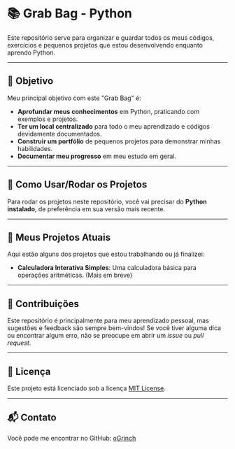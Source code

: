 # 📚 Grab Bag - Python

Este repositório serve para organizar e guardar todos os meus códigos, exercícios e pequenos projetos que estou desenvolvendo enquanto aprendo Python.

---

## 🎯 Objetivo

Meu principal objetivo com este "Grab Bag" é:

* **Aprofundar meus conhecimentos** em Python, praticando com exemplos e projetos.
* **Ter um local centralizado** para todo o meu aprendizado e códigos devidamente documentados.
* **Construir um portfólio** de pequenos projetos para demonstrar minhas habilidades.
* **Documentar meu progresso** em meu estudo em geral.

---

## 🚀 Como Usar/Rodar os Projetos

Para rodar os projetos neste repositório, você vai precisar do **Python instalado**, de preferência em sua versão mais recente.

---

## 🌱 Meus Projetos Atuais

Aqui estão alguns dos projetos que estou trabalhando ou já finalizei:

* **Calculadora Interativa Simples**: Uma calculadora básica para operações aritméticas.
(Mais em breve)

---

## 🤝 Contribuições

Este repositório é principalmente para meu aprendizado pessoal, mas sugestões e feedback são sempre bem-vindos! Se você tiver alguma dica ou encontrar algum erro, não se preocupe em abrir um *issue* ou *pull request*.

---

## 📜 Licença

Este projeto está licenciado sob a licença [MIT License](LICENSE).

---

## 📬 Contato

Você pode me encontrar no GitHub: [oGrinch](https://github.com/oGrinch)
